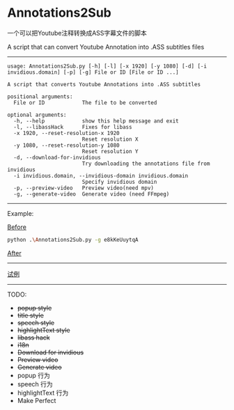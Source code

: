 # Annotations2Sub

一个可以把Youtube注释转换成ASS字幕文件的脚本

A script that can convert Youtube Annotation into .ASS subtitles files

---

```man
usage: Annotations2Sub.py [-h] [-l] [-x 1920] [-y 1080] [-d] [-i invidious.domain] [-p] [-g] File or ID [File or ID ...]

A script that converts Youtube Annotations into .ASS subtitles

positional arguments:
  File or ID            The file to be converted

optional arguments:
  -h, --help            show this help message and exit
  -l, --libassHack      Fixes for libass
  -x 1920, --reset-resolution-x 1920
                        Reset resolution X
  -y 1080, --reset-resolution-y 1080
                        Reset resolution Y
  -d, --download-for-invidious
                        Try downloading the ‪‪annotations file from invidious
  -i invidious.domain, --invidious-domain invidious.domain
                        Specify invidious domain
  -p, --preview-video   Preview video(need mpv)
  -g, --generate-video  Generate video (need FFmpeg)

```

---

Example:

[Before](https://www.youtube.com/watch?v=e8kKeUuytqA)

```bash
python .\Annotations2Sub.py -g e8kKeUuytqA
```

[After](https://www.bilibili.com/video/BV1Ff4y1t7Dj?p=4)

---

[试例](https://www.used255.xyz/uploads/Annotations2Sub_试例)

---

TODO:

* ~~popup style~~
* ~~title style~~
* ~~speech style~~
* ~~highlightText style~~
* ~~libass hack~~
* ~~i18n~~
* ~~Download for invidious~~
* ~~Preview video~~
* ~~Generate video~~
* popup 行为
* speech 行为
* highlightText 行为
* Make Perfect
